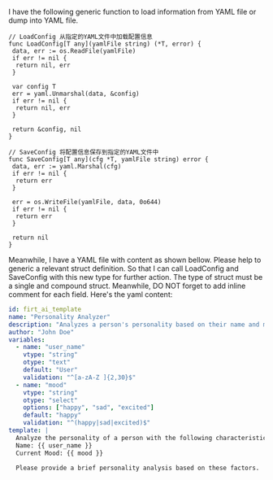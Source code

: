I have the following generic function to load information from YAML file or dump into YAML file.

```golang
// LoadConfig 从指定的YAML文件中加载配置信息
func LoadConfig[T any](yamlFile string) (*T, error) {
 data, err := os.ReadFile(yamlFile)
 if err != nil {
  return nil, err
 }

 var config T
 err = yaml.Unmarshal(data, &config)
 if err != nil {
  return nil, err
 }

 return &config, nil
}

// SaveConfig 将配置信息保存到指定的YAML文件中
func SaveConfig[T any](cfg *T, yamlFile string) error {
 data, err := yaml.Marshal(cfg)
 if err != nil {
  return err
 }

 err = os.WriteFile(yamlFile, data, 0o644)
 if err != nil {
  return err
 }

 return nil
}
```

Meanwhile, I have a YAML file with content as shown bellow. Please help to generic a relevant struct definition. So that I can call LoadConfig and SaveConfig with this new type for further action. The type of struct must be a single and compound struct. Meanwhile, DO NOT forget to add inline comment for each field. Here's the yaml content:

```YAML
id: firt_ai_template
name: "Personality Analyzer"
description: "Analyzes a person's personality based on their name and mood"
author: "John Doe"
variables:
  - name: "user_name"
    vtype: "string"
    otype: "text"
    default: "User"
    validation: "^[a-zA-Z ]{2,30}$"
  - name: "mood"
    vtype: "string"
    otype: "select"
    options: ["happy", "sad", "excited"]
    default: "happy"
    validation: "^(happy|sad|excited)$"
template: |
  Analyze the personality of a person with the following characteristics:
  Name: {{ user_name }}
  Current Mood: {{ mood }}

  Please provide a brief personality analysis based on these factors.
```

